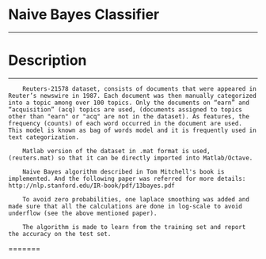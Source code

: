 Naive Bayes Classifier
=========
---




# Description #
---

		Reuters-21578 dataset, consists of documents that were appeared in Reuter’s newswire in 1987. Each document was then manually categorized into a topic among over 100 topics. Only the documents on “earn” and “acquisition” (acq) topics are used, (documents assigned to topics other than "earn" or "acq" are not in the dataset). As features, the frequency (counts) of each word occurred in the document are used. This model is known as bag of words model and it is frequently used in text categorization.

		Matlab version of the dataset in .mat format is used, (reuters.mat) so that it can be directly imported into Matlab/Octave.

		Naive Bayes algorithm described in Tom Mitchell's book is implemented. And the following paper was referred for more details: http://nlp.stanford.edu/IR-book/pdf/13bayes.pdf

		To avoid zero probabilities, one laplace smoothing was added and made sure that all the calculations are done in log-scale to avoid underflow (see the above mentioned paper).

		The algorithm is made to learn from the training set and report the accuracy on the test set.

		
=======



